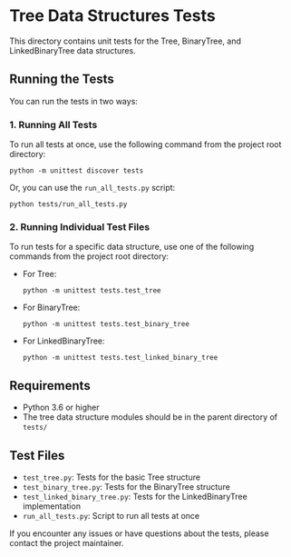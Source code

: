 # Tree Data Structures Tests

This directory contains unit tests for the Tree, BinaryTree, and LinkedBinaryTree data structures.

## Running the Tests

You can run the tests in two ways:

### 1. Running All Tests

To run all tests at once, use the following command from the project root directory:

```
python -m unittest discover tests
```

Or, you can use the `run_all_tests.py` script:

```
python tests/run_all_tests.py
```

### 2. Running Individual Test Files

To run tests for a specific data structure, use one of the following commands from the project root directory:

- For Tree:
  ```
  python -m unittest tests.test_tree
  ```

- For BinaryTree:
  ```
  python -m unittest tests.test_binary_tree
  ```

- For LinkedBinaryTree:
  ```
  python -m unittest tests.test_linked_binary_tree
  ```

## Requirements

- Python 3.6 or higher
- The tree data structure modules should be in the parent directory of `tests/`

## Test Files

- `test_tree.py`: Tests for the basic Tree structure
- `test_binary_tree.py`: Tests for the BinaryTree structure
- `test_linked_binary_tree.py`: Tests for the LinkedBinaryTree implementation
- `run_all_tests.py`: Script to run all tests at once

If you encounter any issues or have questions about the tests, please contact the project maintainer.
